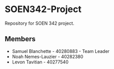 # SOEN342-Project
Repository for SOEN 342 project.

## Members
- Samuel Blanchette - 40280883 - Team Leader
- Noah Nemes-Lauzier - 40282380
- Levon Tavitian - 40277540
